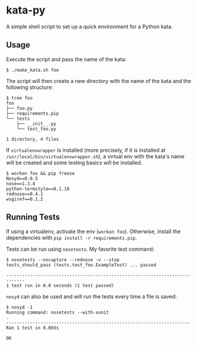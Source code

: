 kata-py
=======

A simple shell script to set up a quick environment for a Python kata.


Usage
-----

Execute the script and pass the name of the kata:

    $ ./make_kata.sh foo

The script will then create a new directory with the name of the kata and the following structure:

    $ tree foo
    foo
    ├── foo.py
    ├── requirements.pip
    └── tests
        ├── __init__.py
        └── test_foo.py

    1 directory, 4 files

If `virtualenvwrapper` is installed (more precisely, if it is installed at `/usr/local/bin/virtualenvwrapper.sh`), a virtual env with the kata's name will be created and some testing basics will be installed.

    $ workon foo && pip freeze
    Nosyd==0.0.5
    nose==1.3.4
    python-termstyle==0.1.10
    rednose==0.4.1
    wsgiref==0.1.2


Running Tests
-------------

If using a virtualenv, activate the env (`workon foo`). Otherwise, install the dependencies with `pip install -r requirements.pip`.

Tests can be run using `nosetests`. My favorite test command:

    $ nosetests --nocapture --rednose -v --stop
    tests_should_pass (tests.test_foo.ExampleTest) ... passed

    -----------------------------------------------------------------------------
    1 test run in 0.0 seconds (1 test passed)

`nosyd` can also be used and will run the tests every time a file is saved:

    $ nosyd -1
    Running command: nosetests --with-xunit
    .
    ----------------------------------------------------------------------
    Ran 1 test in 0.003s

    OK
